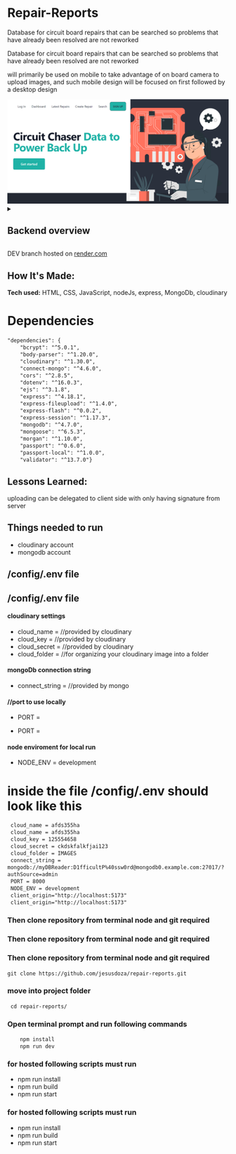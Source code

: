 # Repair-Reports

Database for circuit board repairs that can be searched so problems that have already been resolved are not reworked

Database for circuit board repairs that can be searched so problems that have already been resolved are not reworked

will primarily be used on mobile to take advantage of on board camera to upload images, and such mobile design will be focused on first followed by a desktop design

<div>
  <img src='https://github.com/jesusdoza/diagrams/blob/main/repair-reports/repair%20reports%20splash.png?raw=true' >
</div>
  <details>
  <summary><h2>Backend overview</h2> </summary>
    <img src="https://raw.githubusercontent.com/jesusdoza/diagrams/932dd42c34978e4b55f0334809721430822bcae2/repair-reports/repair-reports-diagram.drawio.svg">
   
  </details>

DEV branch hosted on [render.com](https://repair-reports-dev.onrender.com/)

## How It's Made:

**Tech used:** HTML, CSS, JavaScript, nodeJs, express, MongoDb, cloudinary

# Dependencies


```
"dependencies": {
    "bcrypt": "^5.0.1",
    "body-parser": "^1.20.0",
    "cloudinary": "^1.30.0",
    "connect-mongo": "^4.6.0",
    "cors": "^2.8.5",
    "dotenv": "^16.0.3",
    "ejs": "^3.1.8",
    "express": "^4.18.1",
    "express-fileupload": "^1.4.0",
    "express-flash": "^0.0.2",
    "express-session": "^1.17.3",
    "mongodb": "^4.7.0",
    "mongoose": "^6.5.3",
    "morgan": "^1.10.0",
    "passport": "^0.6.0",
    "passport-local": "^1.0.0",
    "validator": "^13.7.0"}
```

## Lessons Learned:


uploading can be delegated to client side with only having signature from server

## Things needed to run


- cloudinary account
- mongodb account

## /config/.env file

## /config/.env file

#### cloudinary settings


- cloud_name = //provided by cloudinary
- cloud_key = //provided by cloudinary
- cloud_secret = //provided by cloudinary
- cloud_folder = //for organizing your cloudinary image into a folder


#### mongoDb connection string


- connect_string = //provided by mongo


#### //port to use locally

- PORT =

- PORT =

#### node enviroment for local run


- NODE_ENV = development

# inside the file /config/.env should look like this


```
 cloud_name = afds355ha
 cloud_name = afds355ha
 cloud_key = 125554658
 cloud_secret = ckdskfalkfjai123
 cloud_folder = IMAGES
 connect_string = mongodb://myDBReader:D1fficultP%40ssw0rd@mongodb0.example.com:27017/?authSource=admin
 PORT = 8000
 NODE_ENV = development
 client_origin="http://localhost:5173"
 client_origin="http://localhost:5173"
```

### Then clone repository from terminal node and git required

### Then clone repository from terminal node and git required

### Then clone repository from terminal node and git required

```
git clone https://github.com/jesusdoza/repair-reports.git
```


### move into project folder


```
 cd repair-reports/
```


### Open terminal prompt and run following commands


```
    npm install
    npm run dev
```

### for hosted following scripts must run

- npm run install
- npm run build
- npm run start

### for hosted following scripts must run

- npm run install
- npm run build
- npm run start

